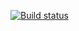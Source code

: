 [![Build status](https://ci.appveyor.com/api/projects/status/28inos9sx6odmo5i?svg=true)](https://ci.appveyor.com/project/nooperation/esemods)
